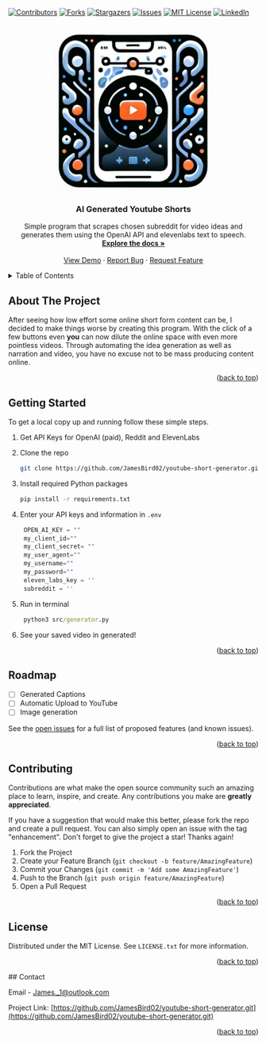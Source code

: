 <!-- Improved compatibility of back to top link: See: https://github.com/othneildrew/Best-README-Template/pull/73 -->
<a name="readme-top"></a>
<!--
*** Thanks for checking out the Best-README-Template. If you have a suggestion
*** that would make this better, please fork the repo and create a pull request
*** or simply open an issue with the tag "enhancement".
*** Don't forget to give the project a star!
*** Thanks again! Now go create something AMAZING! :D
-->



<!-- PROJECT SHIELDS -->
<!--
*** I'm using markdown "reference style" links for readability.
*** Reference links are enclosed in brackets [ ] instead of parentheses ( ).
*** See the bottom of this document for the declaration of the reference variables
*** for contributors-url, forks-url, etc. This is an optional, concise syntax you may use.
*** https://www.markdownguide.org/basic-syntax/#reference-style-links
-->
[![Contributors][contributors-shield]][contributors-url]
[![Forks][forks-shield]][forks-url]
[![Stargazers][stars-shield]][stars-url]
[![Issues][issues-shield]][issues-url]
[![MIT License][license-shield]][license-url]
[![LinkedIn][linkedin-shield]][linkedin-url]



<!-- PROJECT LOGO -->
<br />
<div align="center">
  <a href="https://github.com/JamesBird02/youtube-short-generator.git">
    <img src="images/logo.jpg" alt="Logo" width="320" height="320">
  </a>

<h3 align="center">AI Generated Youtube Shorts</h3>

  <p align="center">
    Simple program that scrapes chosen subreddit for video ideas and generates them using the OpenAI API and elevenlabs text to speech.
    <br />
    <a href="https://github.com/JamesBird02/youtube-short-generator.git"><strong>Explore the docs »</strong></a>
    <br />
    <br />
    <a href="https://github.com/JamesBird02/youtube-short-generator.git">View Demo</a>
    ·
    <a href="https://github.com/JamesBird02/youtube-short-generator.git/issues">Report Bug</a>
    ·
    <a href="https://github.com/JamesBird02/youtube-short-generator.git/issues">Request Feature</a>
  </p>
</div>



<!-- TABLE OF CONTENTS -->
<details>
  <summary>Table of Contents</summary>
  <ol>
    <li>
      <a href="#about-the-project">About The Project</a>
    </li>
    <li>
      <a href="#getting-started">Getting Started</a>
    </li>
    <li><a href="#roadmap">Roadmap</a></li>
    <li><a href="#contributing">Contributing</a></li>
    <li><a href="#license">License</a></li>
    <li><a href="#contact">Contact</a></li>
  </ol>
</details>



<!-- ABOUT THE PROJECT -->
## About The Project

After seeing how low effort some online short form content can be, I decided to make things worse by creating this program. With the click of a few buttons even **you** can now dilute the online space with even more pointless videos. Through automating the idea generation as well as narration and video, you have no excuse not to be mass producing content online.

<p align="right">(<a href="#readme-top">back to top</a>)</p>

<!-- GETTING STARTED -->
## Getting Started

To get a local copy up and running follow these simple steps.



1. Get API Keys for OpenAI (paid), Reddit and ElevenLabs 

2. Clone the repo
   ```sh
   git clone https://github.com/JamesBird02/youtube-short-generator.git
   ```
3. Install required Python packages
   ```sh
   pip install -r requirements.txt
   ```
4. Enter your API keys and information in `.env` 
   ```python
    OPEN_AI_KEY = ""
    my_client_id=""
    my_client_secret= ""
    my_user_agent=""
    my_username=""
    my_password=""
    eleven_labs_key = ''
    subreddit = ''
   ```
5. Run in terminal
    ```cmd
     python3 src/generator.py
    ```

6. See your saved video in generated!

<p align="right">(<a href="#readme-top">back to top</a>)</p>

<!-- ROADMAP -->
## Roadmap

- [ ] Generated Captions
- [ ] Automatic Upload to YouTube
- [ ] Image generation

See the [open issues](https://github.com/JamesBird02/youtube-short-generator.git/issues) for a full list of proposed features (and known issues).

<p align="right">(<a href="#readme-top">back to top</a>)</p>



<!-- CONTRIBUTING -->
## Contributing

Contributions are what make the open source community such an amazing place to learn, inspire, and create. Any contributions you make are **greatly appreciated**.

If you have a suggestion that would make this better, please fork the repo and create a pull request. You can also simply open an issue with the tag "enhancement".
Don't forget to give the project a star! Thanks again!

1. Fork the Project
2. Create your Feature Branch (`git checkout -b feature/AmazingFeature`)
3. Commit your Changes (`git commit -m 'Add some AmazingFeature'`)
4. Push to the Branch (`git push origin feature/AmazingFeature`)
5. Open a Pull Request

<p align="right">(<a href="#readme-top">back to top</a>)</p>

<!-- LICENSE -->
## License

Distributed under the MIT License. See `LICENSE.txt` for more information.

<p align="right">(<a href="#readme-top">back to top</a>)</p>
<!-- CONTACT -->
## Contact

Email - James._1@outlook.com

Project Link: [https://github.com/JamesBird02/youtube-short-generator.git](https://github.com/JamesBird02/youtube-short-generator.git)

<p align="right">(<a href="#readme-top">back to top</a>)</p>


<!-- MARKDOWN LINKS & IMAGES -->
<!-- https://www.markdownguide.org/basic-syntax/#reference-style-links -->
[contributors-shield]: https://img.shields.io/github/contributors/JamesBird02/youtube-short-generator.svg?style=for-the-badge
[contributors-url]: https://github.com/JamesBird02/youtube-short-generator/graphs/contributors
[forks-shield]: https://img.shields.io/github/forks/JamesBird02/youtube-short-generator.svg?style=for-the-badge
[forks-url]: https://github.com/JamesBird02/youtube-short-generator/network/members
[stars-shield]: https://img.shields.io/github/stars/JamesBird02/youtube-short-generator.svg?style=for-the-badge
[stars-url]: https://github.com/JamesBird02/youtube-short-generator/stargazers
[issues-shield]: https://img.shields.io/github/issues/JamesBird02/youtube-short-generator.svg?style=for-the-badge
[issues-url]: https://github.com/JamesBird02/youtube-short-generator/issues
[license-shield]: https://img.shields.io/github/license/JamesBird02/youtube-short-generator.svg?style=for-the-badge
[license-url]: https://github.com/JamesBird02/youtube-short-generator/blob/master/LICENSE.txt
[linkedin-shield]: https://img.shields.io/badge/-LinkedIn-black.svg?style=for-the-badge&logo=linkedin&colorB=555
[linkedin-url]: https://linkedin.com/in/jamesbird0102
[product-screenshot]: images/screenshot.png